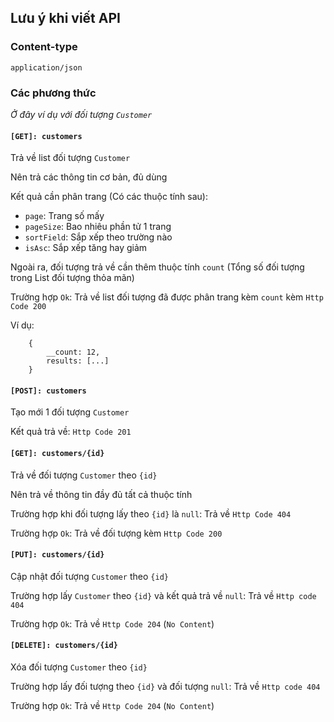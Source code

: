 ## Lưu ý khi viết API 

### Content-type 

`application/json`

### Các phương thức

*Ở đây ví dụ với đối tượng `Customer`*

#### `[GET]: customers`


Trả về list đối tượng `Customer`

Nên trả các thông tin cơ bản, đủ dùng

Kết quả cần phân trang (Có các thuộc tính sau):
- `page`: Trang số mấy
- `pageSize`: Bao nhiêu phần tử 1 trang
- `sortField`: Sắp xếp theo trường nào
- `isAsc`: Sắp xếp tăng hay giảm

Ngoài ra, đối tượng trả về cần thêm thuộc tính `count` (Tổng số đối tượng trong List đối tượng thỏa mãn)

Trường hợp `Ok`: Trả về list đối tượng đã được phân trang kèm `count` kèm `Http Code 200`

Ví dụ:

```
    {
        __count: 12,
        results: [...]
    }
```

#### `[POST]: customers`

Tạo mới 1 đối tượng `Customer`

Kết quả trả về: `Http Code 201`

#### `[GET]: customers/{id}`

Trả về đối tượng `Customer` theo `{id}`

Nên trả về thông tin đầy đủ tất cả thuộc tính

Trường hợp khi đối tượng lấy theo `{id}` là `null`: Trả về `Http Code 404`

Trường hợp `Ok`: Trả về đối tượng kèm `Http Code 200`

#### `[PUT]: customers/{id}`

Cập nhật đối tượng `Customer` theo `{id}`

Trường hợp lấy `Customer` theo `{id}` và kết quả trả về `null`: Trả về `Http code 404`

Trường hợp `Ok`: Trả về `Http Code 204` (`No Content`)

#### `[DELETE]: customers/{id}`

Xóa đối tượng `Customer` theo `{id}`

Trường hợp lấy đối tượng theo `{id}` và đối tượng `null`: Trả về `Http code 404`

Trường hợp `Ok`: Trả về `Http Code 204` (`No Content`)
